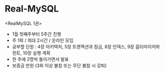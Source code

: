 # Real-MySQL

<RealMySQL 1권>
- 1월 첫째주부터 5주간 진행
- 주 1회 / 최대 2시간 / 온라인 모임
- 공부할 단원 : 4장 아키텍처, 5장 트랜잭션과 잠금, 8장 인덱스, 9장 옵티마이저와 힌트, 10장 실행 계획
- 한 주에 2명씩 돌아가면서 발표
- 보증금 만원 (3회 이상 불참 또는 무단 불참 시 강퇴)
